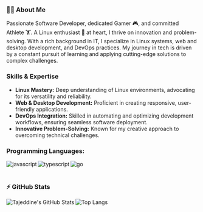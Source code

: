 ### 👨‍💻 About Me
Passionate Software Developer, dedicated Gamer 🎮, and committed Athlete 🏋️. A Linux enthusiast 🐧 at heart, I thrive on innovation and problem-solving. With a rich background in IT, I specialize in Linux systems, web and desktop development, and DevOps practices. My journey in tech is driven by a constant pursuit of learning and applying cutting-edge solutions to complex challenges.

### Skills & Expertise
- **Linux Mastery:** Deep understanding of Linux environments, advocating for its versatility and reliability.
- **Web & Desktop Development:** Proficient in creating responsive, user-friendly applications.
- **DevOps Integration:** Skilled in automating and optimizing development workflows, ensuring seamless software deployment.
- **Innovative Problem-Solving:** Known for my creative approach to overcoming technical challenges.

### Programming Languages:

[<img align="left" alt="javascript" src="https://img.shields.io/badge/JavaScript-F7DF1E?style=for-the-badge&logo=javascript&logoColor=29f709&color=0f0f0f" />][website]
[<img align="left" alt="typescript" src="https://img.shields.io/badge/TypeScript-007ACC?style=for-the-badge&logo=typescript&logoColor=29f709&color=0f0f0f" />][website]
[<img align="left" alt="go" src="https://img.shields.io/badge/Go-00ADD8?style=for-the-badge&logo=go&logoColor=29f709&color=0f0f0f" />][website]

<br />
<br />

### :zap: GitHub Stats
<img align="left" alt="Tajeddine's GitHub Stats" src="https://github-readme-stats.vercel.app/api?username=tajalaoui&count_private=true&show_icons=true&hide_border=true&bg_color=0f0f0f&title_color=29f709&&text_color=C9D1D9&icon_color=29f709&layout=compact" />

![Top Langs](https://github-readme-stats.vercel.app/api/top-langs/?username=tajalaoui&count_private=true&hide_border=true&bg_color=0f0f0f&title_color=29f709&text_color=C9D1D9)

[website]: https://www.linkedin.com/in/tajeddine-zemzmi-alaoui/

